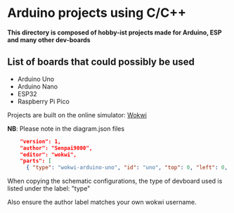 # Arduino projects using C/C++

**This directory is composed of hobby-ist projects made for Arduino, ESP and many other dev-boards**

## List of boards that could possibly be used

- Arduino Uno
- Arduino Nano
- ESP32
- Raspberry Pi Pico

Projects are built on the online simulator: [Wokwi](https://wokwi.com)

**NB**: Please note in the diagram.json files

```json
	"version": 1,
	"author": "Senpai9000",
	"editor": "wokwi",
	"parts": [
	  { "type": "wokwi-arduino-uno", "id": "uno", "top": 0, "left": 0, "attrs": {} },
```

When copying the schematic configurations, the type of devboard used is listed under the label: "type"

Also ensure the author label matches your own wokwi username.
